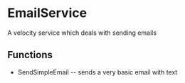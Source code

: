 # EmailService
A velocity service which deals with sending emails

## Functions
- SendSimpleEmail -- sends a very basic email with text